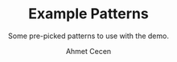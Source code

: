 ---
slideinit: "<section markdown=\"1\" data-background=\"http://matin-hub.github.io/project-pages/img/slidebackground.png\"><section markdown=\"1\">"
vertical: "</section><section markdown=\"1\">"
horizontal: "</section></section><section markdown=\"1\" data-background=\"http://matin-hub.github.io/project-pages/img/slidebackground.png\"><section markdown=\"1\">"
subtitle: "Some pre-picked patterns to use with the demo."
layout: post
author: Ahmet Cecen
tags: example demo
theme: beige
trans: cube
visualworkflow: false
published: true
title: Example Patterns
---